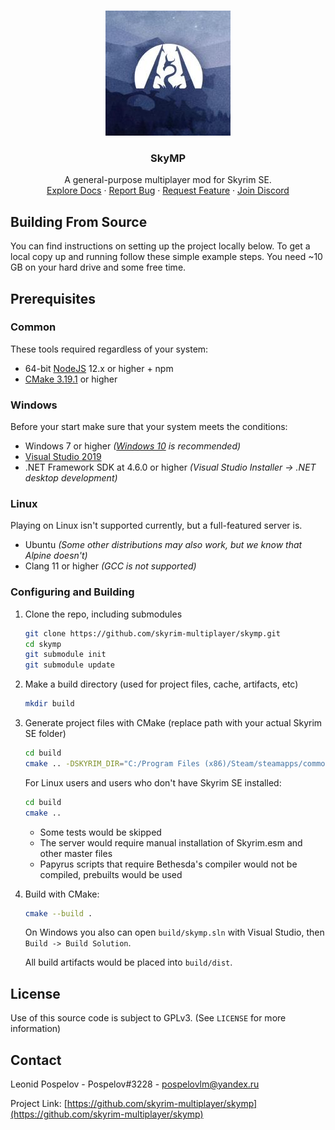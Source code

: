 <!-- PROJECT LOGO -->
<br />
<p align="center">
  <a href="https://skymp.io">
    <img src="skymp.jpg" alt="Logo" width="200" height="200">
  </a>
  <h3 align="center">SkyMP</h3>

  <p align="center">
    A general-purpose multiplayer mod for Skyrim SE. 
    <br>
    <a href="https://github.com/skyrim-multiplayer/skymp/tree/main/docs">Explore Docs</a>
    ·
    <a href="https://github.com/skyrim-multiplayer/skymp/issues">Report Bug</a>
    ·
    <a href="https://github.com/skyrim-multiplayer/skymp/issues">Request Feature</a> 
    ·
    <a href="https://discord.gg/m6GMUcC">Join Discord</a>
  </p>
</p>

## Building From Source

You can find instructions on setting up the project locally below. To get a local copy up and running follow these simple example steps. You need ~10 GB on your hard drive and some free time.

## Prerequisites

### Common

These tools required regardless of your system:

* 64-bit [NodeJS](https://nodejs.org/en/download/) 12.x or higher + npm
* [CMake 3.19.1](https://cmake.org/download/) or higher

### Windows

Before your start make sure that your system meets the conditions:

* Windows 7 or higher *([Windows 10](https://www.microsoft.com/en-us/software-download/windows10) is recommended)*
* [Visual Studio 2019](https://visualstudio.microsoft.com/downloads/)
* .NET Framework SDK at 4.6.0 or higher *(Visual Studio Installer -> .NET desktop development)*

### Linux

Playing on Linux isn't supported currently, but a full-featured server is.

* Ubuntu *(Some other distributions may also work, but we know that Alpine doesn't)*
* Clang 11 or higher *(GCC is not supported)*

### Configuring and Building

1. Clone the repo, including submodules
   ```sh
   git clone https://github.com/skyrim-multiplayer/skymp.git
   cd skymp
   git submodule init
   git submodule update
   ```
2. Make a build directory (used for project files, cache, artifacts, etc)
   ```sh
   mkdir build
   ```
3. Generate project files with CMake (replace path with your actual Skyrim SE folder)
   ```sh
   cd build
   cmake .. -DSKYRIM_DIR="C:/Program Files (x86)/Steam/steamapps/common/Skyrim Special Edition"
   ```
   For Linux users and users who don't have Skyrim SE installed:
   ```sh
   cd build
   cmake ..
   ```
   * Some tests would be skipped
   * The server would require manual installation of Skyrim.esm and other master files
   * Papyrus scripts that require Bethesda's compiler would not be compiled, prebuilts would be used

4. Build with CMake:
   ```sh
   cmake --build .
   ```
   On Windows you also can open `build/skymp.sln` with Visual Studio, then `Build -> Build Solution`.

   All build artifacts would be placed into `build/dist`.

## License

Use of this source code is subject to GPLv3. (See `LICENSE` for more information)

<!-- CONTACT -->
## Contact

Leonid Pospelov - Pospelov#3228 - pospelovlm@yandex.ru

Project Link: [https://github.com/skyrim-multiplayer/skymp](https://github.com/skyrim-multiplayer/skymp)
